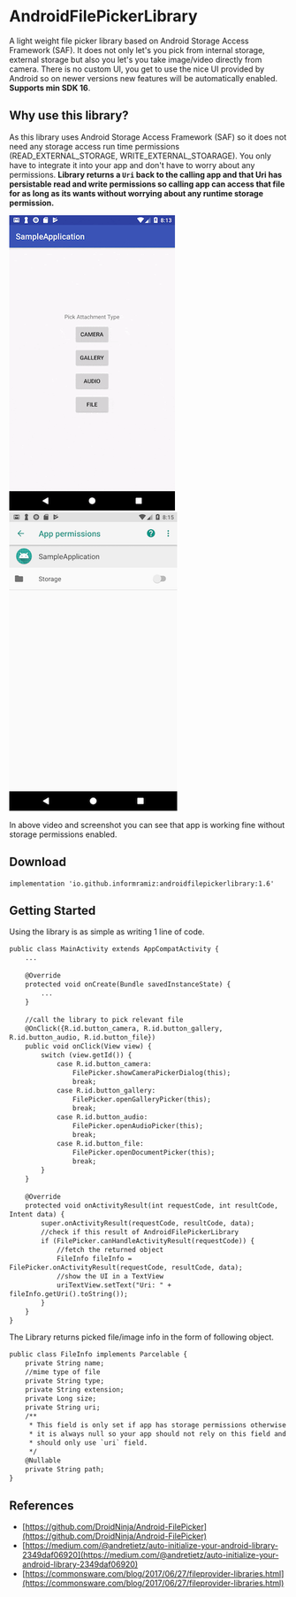 # AndroidFilePickerLibrary
 A light weight file picker library based on Android Storage Access Framework (SAF). It does not only let's you pick from internal storage, external storage but also you let's you take image/video directly from camera. There is no custom UI, you get to use the nice UI provided by Android so on newer versions new features will be automatically enabled. **Supports min SDK 16**. 
 
## Why use this library?
 
As this library uses Android Storage Access Framework (SAF) so it does not need any storage access run time permissions (READ_EXTERNAL_STORAGE, WRITE_EXTERNAL_STOARAGE). You only have to integrate it into your app and don't have to worry about any permissions. **Library returns a `Uri` back to the calling app and that Uri has persistable read and write permissions so calling app can access that file for as long as its wants without worrying about any runtime storage permission.** 
 
![animation](docs-data/video.gif)    ![permissions-screenshot](docs-data/permissions-screenshot.png)

In above video and screenshot you can see that app is working fine without storage permissions enabled.

## Download
```
implementation 'io.github.informramiz:androidfilepickerlibrary:1.6'
```

## Getting Started

Using the library is as simple as writing 1 line of code. 

```
public class MainActivity extends AppCompatActivity {
   	...
   	
    @Override
    protected void onCreate(Bundle savedInstanceState) {
        ...
    }

	//call the library to pick relevant file
    @OnClick({R.id.button_camera, R.id.button_gallery, R.id.button_audio, R.id.button_file})
    public void onClick(View view) {
        switch (view.getId()) {
            case R.id.button_camera:
                FilePicker.showCameraPickerDialog(this);
                break;
            case R.id.button_gallery:
                FilePicker.openGalleryPicker(this);
                break;
            case R.id.button_audio:
                FilePicker.openAudioPicker(this);
                break;
            case R.id.button_file:
                FilePicker.openDocumentPicker(this);
                break;
        }
    }

    @Override
    protected void onActivityResult(int requestCode, int resultCode, Intent data) {
        super.onActivityResult(requestCode, resultCode, data);
        //check if this result of AndroidFilePickerLibrary
        if (FilePicker.canHandleActivityResult(requestCode)) {
            //fetch the returned object
            FileInfo fileInfo = FilePicker.onActivityResult(requestCode, resultCode, data);
            //show the UI in a TextView
            uriTextView.setText("Uri: " + fileInfo.getUri().toString());
        }
    }
}
```

The Library returns picked file/image info in the form of following object.

```
public class FileInfo implements Parcelable {
    private String name;
    //mime type of file
    private String type;
    private String extension;
    private Long size;
    private String uri;
    /**
     * This field is only set if app has storage permissions otherwise
     * it is always null so your app should not rely on this field and
     * should only use `uri` field.
     */
    @Nullable
    private String path;
}
```

## References

- [https://github.com/DroidNinja/Android-FilePicker](https://github.com/DroidNinja/Android-FilePicker)
- [https://medium.com/@andretietz/auto-initialize-your-android-library-2349daf06920](https://medium.com/@andretietz/auto-initialize-your-android-library-2349daf06920)
- [https://commonsware.com/blog/2017/06/27/fileprovider-libraries.html](https://commonsware.com/blog/2017/06/27/fileprovider-libraries.html)
